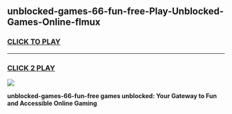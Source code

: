 
## unblocked-games-66-fun-free-Play-Unblocked-Games-Online-flmux
<h3>
<a href="https://premium76.site?title=unblocked-games-66-fun-free&ref=25A">CLICK TO PLAY</a></h3>
<hr>

<h3>
<a href="https://premium76.site?title=unblocked-games-66-fun-free&ref=25A">CLICK 2 PLAY</a>
  
</h3>

<a href="https://premium76.site?title=unblocked-games-66-fun-free&ref=25A"><img src="https://clearcache.store/games.png"></a>


**unblocked-games-66-fun-free games unblocked: Your Gateway to Fun and Accessible Online Gaming**
